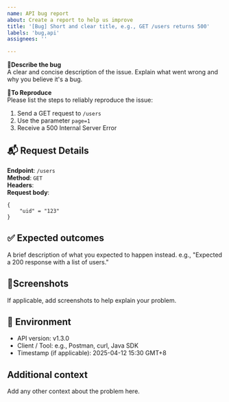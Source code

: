 ```yaml
---
name: API bug report
about: Create a report to help us improve
title: '[Bug] Short and clear title, e.g., GET /users returns 500'
labels: 'bug,api'
assignees: ''

---
```


🐞**Describe the bug**<br>
A clear and concise description of the issue. Explain what went wrong and why you believe it's a bug.

🔁**To Reproduce**<br>
Please list the steps to reliably reproduce the issue:
1. Send a GET request to `/users`
2. Use the parameter `page=1`
3. Receive a 500 Internal Server Error

## 📬 Request Details  
**Endpoint**: `/users`  
**Method**: `GET`  
**Headers**:  
**Request body**:
```
{
    "uid" = "123"
}
```

## ✅ Expected outcomes
A brief description of what you expected to happen instead.
e.g., "Expected a 200 response with a list of users."

## 📎Screenshots
If applicable, add screenshots to help explain your problem.

## 🧪 Environment
- API version: v1.3.0
- Client / Tool: e.g., Postman, curl, Java SDK
- Timestamp (if applicable): 2025-04-12 15:30 GMT+8

## Additional context
Add any other context about the problem here.
